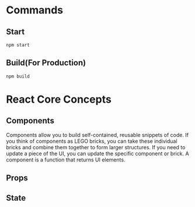# Commands
## Start 
```react
npm start
```
## Build(For Production)
```react
npm build
```

# React Core Concepts
## Components
Components allow you to build self-contained, reusable snippets of code. If you think of components as LEGO bricks, you can take these individual bricks and combine them together to form larger structures. If you need to update a piece of the UI, you can update the specific component or brick.
A component is a function that returns UI elements. 
## Props
## State
